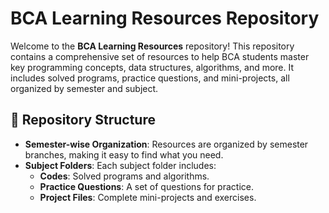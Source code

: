 # BCA Learning Resources Repository

Welcome to the **BCA Learning Resources** repository! This repository contains a comprehensive set of resources to help BCA students master key programming concepts, data structures, algorithms, and more. It includes solved programs, practice questions, and mini-projects, all organized by semester and subject.

## 🚀 Repository Structure

- **Semester-wise Organization**: Resources are organized by semester branches, making it easy to find what you need.
- **Subject Folders**: Each subject folder includes:
  - **Codes**: Solved programs and algorithms.
  - **Practice Questions**: A set of questions for practice.
  - **Project Files**: Complete mini-projects and exercises.
